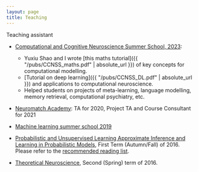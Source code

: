 ```yaml
---
layout: page
title: Teaching
---
```


Teaching assistant 
*   [Computational and Cognitive Neuroscience Summer School, 2023](https://www.ccnss.org/): 
    * Yuxiu Shao and I wrote [this maths tutorial]({{ "/pubs/CCNSS_maths.pdf" | absolute_url }}) of key concepts for computational modelling. 
    * [Tutorial on deep learning]({{ "/pubs/CCNSS_DL.pdf" | absolute_url }}) and applications to computational neuroscience. 
    * Helped students on projects of meta-learning, language modelling, memory retrieval, computational psychiatry, etc.


*   [Neuromatch Academy](https://neurologyacademy.org/): TA for 2020, Project TA and Course Consultant for 2021

*   [Machine learning summer school 2019](https://sites.google.com/view/mlss-2019)

*   [Probabilistic and Unsupervised Learning Approximate Inference and Learning in Probabilistic Models](http://www.gatsby.ucl.ac.uk/teaching/courses/ml1-2015.html), First Term (Autumn/Fall) of 2016. Please refer to the [recommended reading list](http://www.gatsby.ucl.ac.uk/~kevinli/mlcourse/).

*   [Theoretical Neuroscience](http://www.gatsby.ucl.ac.uk/teaching/courses/tn1-2017), Second (Spring) term of 2016.

